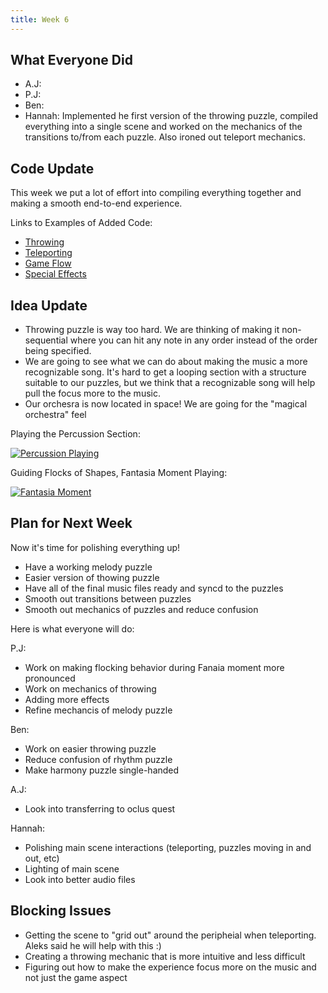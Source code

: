 ```yaml
---
title: Week 6
---
```


## What Everyone Did
* A.J: 
* P.J:
* Ben:
* Hannah: Implemented he first version of the throwing puzzle, compiled everything into a single scene and worked on the mechanics of the transitions to/from each puzzle. Also ironed out teleport mechanics.

## Code Update
This week we put a lot of effort into compiling everything together and making a smooth end-to-end experience.

Links to Examples of Added Code:
* [Throwing](https://github.com/UWRealityLab/vrcapstone19sp-team7/tree/master/PhantasiaConductor/Assets/Scripts/Throwing)
* [Teleporting](https://github.com/UWRealityLab/vrcapstone19sp-team7/tree/master/PhantasiaConductor/Assets/Scripts/Teleporting)
* [Game Flow](https://github.com/UWRealityLab/vrcapstone19sp-team7/tree/master/PhantasiaConductor/Assets/Scripts/GameFlow)
* [Special Effects](https://github.com/UWRealityLab/vrcapstone19sp-team7/tree/master/PhantasiaConductor/Assets/Scripts/Effects)


## Idea Update
* Throwing puzzle is way too hard. We are thinking of making it non-sequential where you can hit any note in any order instead of the order being specified.
* We are going to see what we can do about making the music a more recognizable song. It's hard to get a looping section with a structure suitable to our puzzles, but we think that a recognizable song will help pull the focus more to the music.
* Our orchesra is now located in space! We are going for the "magical orchestra" feel


Playing the Percussion Section:


[![Percussion Playing](http://img.youtube.com/vi/YMv8baJFlzk/0.jpg)](https://youtu.be/YMv8baJFlzk)

Guiding Flocks of Shapes, Fantasia Moment Playing:


[![Fantasia Moment](http://img.youtube.com/vi/ttG1u-ucGRU/0.jpg)](https://youtu.be/ttG1u-ucGRU)

## Plan for Next Week
Now it's time for polishing everything up!
* Have a working melody puzzle
* Easier version of thowing puzzle
* Have all of the final music files ready and syncd to the puzzles 
* Smooth out transitions between puzzles
* Smooth out mechanics of puzzles and reduce confusion

Here is what everyone will do:

P.J: 
* Work on making flocking behavior during Fanaia moment more pronounced
* Work on mechanics of throwing
* Adding more effects
* Refine mechancis of melody puzzle

Ben:
* Work on easier throwing puzzle
* Reduce confusion of rhythm puzzle
* Make harmony puzzle single-handed

A.J:
* Look into transferring to oclus quest

Hannah:
* Polishing main scene interactions (teleporting, puzzles moving in and out, etc)
* Lighting of main scene
* Look into better audio files

## Blocking Issues
* Getting the scene to "grid out" around the peripheial when teleporting. Aleks said he will help with this :)
* Creating a throwing mechanic that is more intuitive and less difficult
* Figuring out how to make the experience focus more on the music and not just the game aspect
